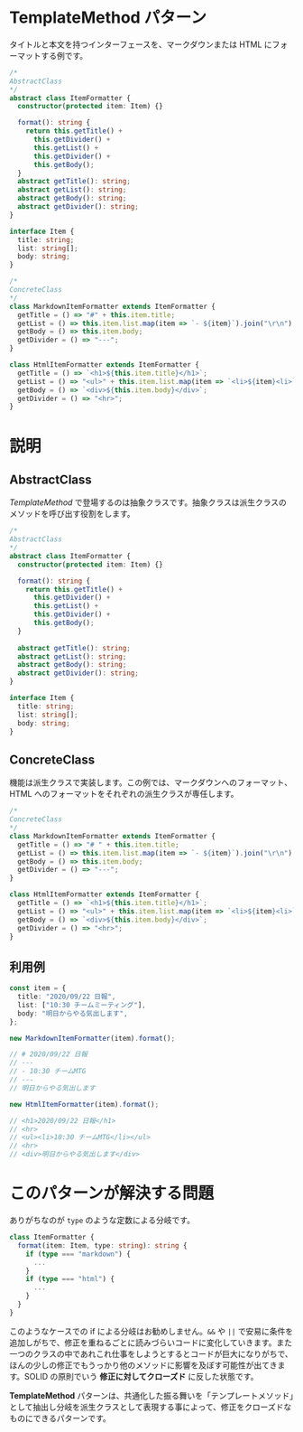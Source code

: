 # TemplateMethod パターン

タイトルと本文を持つインターフェースを、マークダウンまたは HTML にフォーマットする例です。

```TypeScript
/*
AbstractClass
*/
abstract class ItemFormatter {
  constructor(protected item: Item) {}

  format(): string {
    return this.getTitle() +
      this.getDivider() +
      this.getList() +
      this.getDivider() +
      this.getBody();
  }
  abstract getTitle(): string;
  abstract getList(): string;
  abstract getBody(): string;
  abstract getDivider(): string;
}

interface Item {
  title: string;
  list: string[];
  body: string;
}

/*
ConcreteClass
*/
class MarkdownItemFormatter extends ItemFormatter {
  getTitle = () => "#" + this.item.title;
  getList = () => this.item.list.map(item => `- ${item}`).join("\r\n");
  getBody = () => this.item.body;
  getDivider = () => "---";
}

class HtmlItemFormatter extends ItemFormatter {
  getTitle = () => `<h1>${this.item.title}</h1>`;
  getList = () => "<ul>" + this.item.list.map(item => `<li>${item}<li>`).join("") + "</ul>";
  getBody = () => `<div>${this.item.body}</div>`;
  getDivider = () => "<hr>";
}
```

# 説明

## AbstractClass

*TemplateMethod* で登場するのは抽象クラスです。抽象クラスは派生クラスのメソッドを呼び出す役割をします。

```TypeScript
/*
AbstractClass
*/
abstract class ItemFormatter {
  constructor(protected item: Item) {}

  format(): string {
    return this.getTitle() +
      this.getDivider() +
      this.getList() +
      this.getDivider() +
      this.getBody();
  }
  
  abstract getTitle(): string;
  abstract getList(): string;
  abstract getBody(): string;
  abstract getDivider(): string;
}

interface Item {
  title: string;
  list: string[];
  body: string;
}
```

## ConcreteClass

機能は派生クラスで実装します。この例では、マークダウンへのフォーマット、HTML へのフォーマットをそれぞれの派生クラスが専任します。

```TypeScript
/*
ConcreteClass
*/
class MarkdownItemFormatter extends ItemFormatter {
  getTitle = () => "# " + this.item.title;
  getList = () => this.item.list.map(item => `- ${item}`).join("\r\n");
  getBody = () => this.item.body;
  getDivider = () => "---";
}

class HtmlItemFormatter extends ItemFormatter {
  getTitle = () => `<h1>${this.item.title}</h1>`;
  getList = () => "<ul>" + this.item.list.map(item => `<li>${item}<li>`).join("") + "</ul>";
  getBody = () => `<div>${this.item.body}</div>`;
  getDivider = () => "<hr>";
}
```

## 利用例

```TypeScript
const item = {
  title: "2020/09/22 日報",
  list: ["10:30 チームミーティング"],
  body: "明日からやる気出します",
};

new MarkdownItemFormatter(item).format();

// # 2020/09/22 日報
// ---
// - 10:30 チームMTG
// ---
// 明日からやる気出します

new HtmlItemFormatter(item).format();

// <h1>2020/09/22 日報</h1>
// <hr>
// <ul><li>10:30 チームMTG</li></ul>
// <hr>
// <div>明日からやる気出します</div>
```

# このパターンが解決する問題

ありがちなのが `type` のような定数による分岐です。

```TypeScript
class ItemFormatter {
  format(item: Item, type: string): string {
    if (type === "markdown") {
      ...
    }
    if (type === "html") {
      ...
    }
  }
}
```

このようなケースでの if による分岐はお勧めしません。`&&` や `||` で安易に条件を追加しがちで、修正を重ねるごとに読みづらいコードに変化していきます。また一つのクラスの中であれこれ仕事をしようとするとコードが巨大になりがちで、ほんの少しの修正でもうっかり他のメソッドに影響を及ぼす可能性が出てきます。SOLID の原則でいう **修正に対してクローズド** に反した状態です。

**TemplateMethod** パターンは、共通化した振る舞いを「テンプレートメソッド」として抽出し分岐を派生クラスとして表現する事によって、修正をクローズドなものにできるパターンです。
